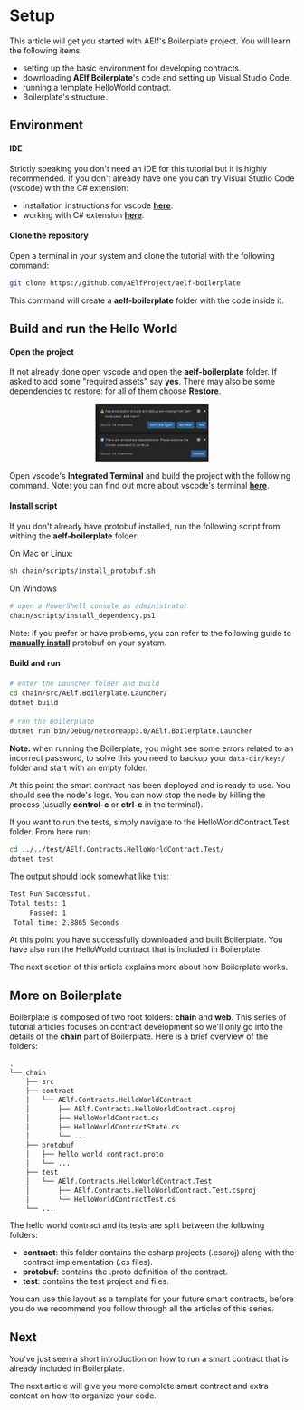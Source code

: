 # Setup

This article will get you started with AElf's Boilerplate project. You will learn the following items:
- setting up the basic environment for developing contracts.
- downloading **AElf Boilerplate**'s code and setting up Visual Studio Code.
- running a template HelloWorld contract.
- Boilerplate's structure.

## Environment

#### IDE

Strictly speaking you don't need an IDE for this tutorial but it is highly recommended. If you don't already have one you can try Visual Studio Code (vscode) with the C# extension:
- installation instructions for vscode [**here**](https://code.visualstudio.com/docs/setup/setup-overview).
- working with C# extension [**here**](https://code.visualstudio.com/docs/languages/csharp).

#### Clone the repository

Open a terminal in your system and clone the tutorial with the following command:

```bash
git clone https://github.com/AElfProject/aelf-boilerplate
```

This command will create a **aelf-boilerplate** folder with the code inside it.

## Build and run the Hello World

#### Open the project

If not already done open vscode and open the **aelf-boilerplate** folder. If asked to add some "required assets" say **yes**. There may also be some dependencies to restore: for all of them choose **Restore**.

<p align="center">
  <img src="vscode-dep-autox150.png" width="200">
</p>

Open vscode's **Integrated Terminal** and build the project with the following command. Note: you can find out more about vscode's terminal [**here**](https://code.visualstudio.com/docs/editor/integrated-terminal).

#### Install script

If you don't already have protobuf installed, run the following script from withing the **aelf-boilerplate** folder:

On Mac or Linux:
```bash
sh chain/scripts/install_protobuf.sh
```
On Windows
```bash
# open a PowerShell console as administrator
chain/scripts/install_dependency.ps1
```

Note: if you prefer or have problems, you can refer to the following guide to [**manually install**](https://github.com/protocolbuffers/protobuf/blob/master/src/README.md) protobuf on your system.

#### Build and run

```bash
# enter the Launcher folder and build 
cd chain/src/AElf.Boilerplate.Launcher/
dotnet build

# run the Boilerplate 
dotnet run bin/Debug/netcoreapp3.0/AElf.Boilerplate.Launcher
```

**Note:** when running the Boilerplate, you might see some errors related to an incorrect password, to solve this you need to backup your `data-dir/keys/` folder and start with an empty folder.

At this point the smart contract has been deployed and is ready to use. You should see the node's logs. You can now stop the node by killing the process (usually **control-c** or **ctrl-c** in the terminal).

If you want to run the tests, simply navigate to the HelloWorldContract.Test folder. From here run:

```bash
cd ../../test/AElf.Contracts.HelloWorldContract.Test/
dotnet test
```
The output should look somewhat like this:
```bash 
Test Run Successful.
Total tests: 1
     Passed: 1
 Total time: 2.8865 Seconds
```

At this point you have successfully downloaded and built Boilerplate. You have also run the HelloWorld contract that is included in Boilerplate.

The next section of this article explains more about how Boilerplate works.

## More on Boilerplate

Boilerplate is composed of two root folders: **chain** and **web**. This series of tutorial articles focuses on contract development so we'll only go into the details of the **chain** part of Boilerplate. Here is a brief overview of the folders:

<!-- 
## chain  // root of the contract development folder
### src 
### contract 
#### AElf.Contracts.HelloWorldContract
##### AElf.Contracts.HelloWorldContract.csproj
##### HelloWorldContract.cs
##### HelloWorldContractState.cs
##### ...
### protobuf 
#### hello_world_contract.proto
#### ...
### test 
#### AElf.Contracts.HelloWorldContract.Test 
##### AElf.Contracts.HelloWorldContract.Test.csproj
##### HelloWorldContractTest.cs
### ...
-->

```
.
└── chain 
    ├── src 
    ├── contract
    │   └── AElf.Contracts.HelloWorldContract
    │       ├── AElf.Contracts.HelloWorldContract.csproj
    │       ├── HelloWorldContract.cs
    │       ├── HelloWorldContractState.cs
    │       └── ...
    ├── protobuf
    │   ├── hello_world_contract.proto
    │   └── ...
    ├── test 
    │   └── AElf.Contracts.HelloWorldContract.Test
    │       ├── AElf.Contracts.HelloWorldContract.Test.csproj
    │       └── HelloWorldContractTest.cs
    └── ...
```

The hello world contract and its tests are split between the following folders:
- **contract**: this folder contains the csharp projects (.csproj) along with the contract implementation (.cs files).
- **protobuf**: contains the .proto definition of the contract.
- **test**: contains the test project and files.

You can use this layout as a template for your future smart contracts, before you do we recommend you follow through all the articles of this series.

## Next 

You've just seen a short introduction on how to run a smart contract that is already included in Boilerplate.

The next article will give you more complete smart contract and extra content on how tto  organize your code.